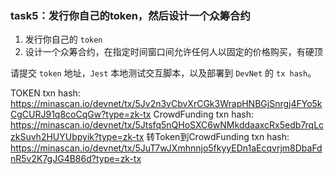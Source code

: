 
### task5：发行你自己的token，然后设计一个众筹合约

1. 发行你自己的 `token`
2. 设计一个众筹合约，在指定时间窗口间允许任何人以固定的价格购买，有硬顶

请提交 `token` 地址，`Jest` 本地测试交互脚本，以及部署到 `DevNet` 的 `tx hash`。

TOKEN txn hash: https://minascan.io/devnet/tx/5Jv2n3vCbvXrCGk3WrapHNBGjSnrgj4FYo5kCgCURJ91q8coCqGw?type=zk-tx
CrowdFunding txn hash: https://minascan.io/devnet/tx/5Jtsfq5nQHoSXC6wNMkddaaxcRx5edb7rqLczkSuvh2HUYUbpyik?type=zk-tx
转Token到CrowdFunding txn hash: https://minascan.io/devnet/tx/5JuT7wJXmhnnjo5fkyyEDn1aEcqvrjm8DbaFdnR5v2K7gJG4B86d?type=zk-tx